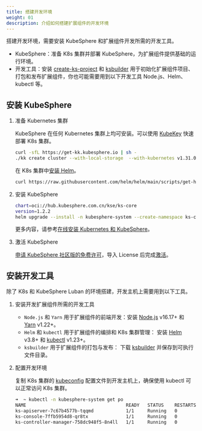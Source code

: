 ```yaml
---
title: 搭建开发环境
weight: 01
description: 介绍如何搭建扩展组件的开发环境
---
```


搭建开发环境，需要安装 KubeSphere 和扩展组件开发所需的开发工具。

* KubeSphere：准备 K8s 集群并部署 KubeSphere，为扩展组件提供基础的运行环境。
* 开发工具：安装 [create-ks-project](https://github.com/kubesphere/create-ks-project) 和 [ksbuilder](https://github.com/kubesphere/ksbuilder) 用于初始化扩展组件项目、打包和发布扩展组件，你也可能需要用到以下开发工具 Node.js、Helm、kubectl 等。

## 安装 KubeSphere

1. 准备 Kubernetes 集群

   KubeSphere 在任何 Kubernetes 集群上均可安装。可以使用 [KubeKey](https://github.com/kubesphere/kubekey) 快速部署 K8s 集群。

   ```bash
   curl -sfL https://get-kk.kubesphere.io | sh -
   ./kk create cluster --with-local-storage  --with-kubernetes v1.31.0 --container-manager containerd  -y
   ```

   在 K8s 集群中[安装 Helm](https://helm.sh/zh/docs/intro/install/)。

   ```bash
   curl https://raw.githubusercontent.com/helm/helm/main/scripts/get-helm-3 | bash
   ```

2. 安装 KubeSphere

   ```bash
   chart=oci://hub.kubesphere.com.cn/kse/ks-core
   version=1.2.2
   helm upgrade --install -n kubesphere-system --create-namespace ks-core $chart --debug --wait --version $version --set apiserver.nodePort=30881 --reset-values
   ```

   更多内容，请参考[在线安装 Kubernetes 和 KubeSphere](https://docs.kubesphere.com.cn/v4.2.0/03-installation-and-upgrade/02-install-kubesphere/01-online-install-kubernetes-and-kubesphere/)。

3. 激活 KubeSphere

   [申请 KubeSphere 社区版的免费许可](https://kubesphere.com.cn/apply-license/)，导入 License 后完成[激活](https://docs.kubesphere.com.cn/v4.2.0/03-installation-and-upgrade/02-install-kubesphere/03-activate-ks/)。

## 安装开发工具

除了 K8s 和 KubeSphere Luban 的环境搭建，开发主机上需要用到以下工具。

1. 安装开发扩展组件所需的开发工具

   * `Node.js` 和 `Yarn` 用于扩展组件的前端开发：安装 [Node.js](https://nodejs.org/en/download/package-manager) v16.17+ 和 [Yarn](https://classic.yarnpkg.com/lang/en/docs/install) v1.22+。
   * `Helm` 和 `kubectl` 用于扩展组件的编排和 K8s 集群管理： 安装 [Helm](https://helm.sh/docs/intro/install/) v3.8+ 和 [kubectl](https://kubernetes.io/zh-cn/docs/tasks/tools/#kubectl) v1.23+。
   * `ksbuilder` 用于扩展组件的打包与发布： 下载 [ksbuilder](https://github.com/kubesphere/ksbuilder/releases) 并保存到可执行文件目录。

2. 配置开发环境

   复制 K8s 集群的 [kubeconfig](https://kubernetes.io/zh-cn/docs/concepts/configuration/organize-cluster-access-kubeconfig/) 配置文件到开发主机上，确保使用 kubectl 可以正常访问 K8s 集群。

   ```bash
   ➜  ~ kubectl -n kubesphere-system get po
   NAME                                     READY   STATUS    RESTARTS       AGE
   ks-apiserver-7c67b4577b-tqqmd            1/1     Running   0              10d
   ks-console-7ffb5954d8-qr8tx              1/1     Running   0              10d
   ks-controller-manager-758dc948f5-8n4ll   1/1     Running   0              10d
   ```
